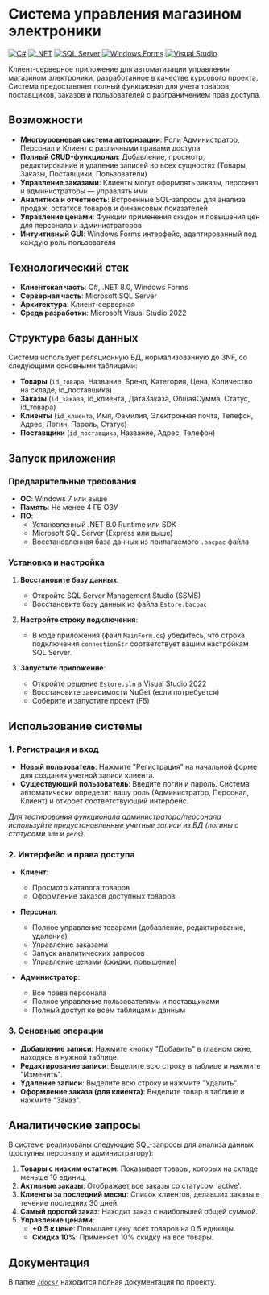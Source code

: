 # Система управления магазином электроники

[![C#](https://img.shields.io/badge/C%23-12.0-blue?logo=c-sharp)](https://dotnet.microsoft.com/en-us/languages/csharp)
[![.NET](https://img.shields.io/badge/.NET-8.0-512bd4?logo=dotnet)](https://dotnet.microsoft.com/)
[![SQL Server](https://img.shields.io/badge/SQL%20Server-2022-cc2927?logo=microsoft-sql-server)](https://www.microsoft.com/en-us/sql-server)
[![Windows Forms](https://img.shields.io/badge/Windows%20Forms-.NET%208.0-0078d4?logo=windows)](https://docs.microsoft.com/en-us/dotnet/desktop/winforms/)
[![Visual Studio](https://img.shields.io/badge/Visual%20Studio-2022-5c2d91?logo=visual-studio)](https://visualstudio.microsoft.com/)

Клиент-серверное приложение для автоматизации управления магазином электроники, разработанное в качестве курсового проекта. Система предоставляет полный функционал для учета товаров, поставщиков, заказов и пользователей с разграничением прав доступа.

## Возможности

-   **Многоуровневая система авторизации**: Роли Администратор, Персонал и Клиент с различными правами доступа
-   **Полный CRUD-функционал**: Добавление, просмотр, редактирование и удаление записей во всех сущностях (Товары, Заказы, Поставщики, Пользователи)
-   **Управление заказами**: Клиенты могут оформлять заказы, персонал и администраторы — управлять ими
-   **Аналитика и отчетность**: Встроенные SQL-запросы для анализа продаж, остатков товаров и финансовых показателей
-   **Управление ценами**: Функции применения скидок и повышения цен для персонала и администраторов
-   **Интуитивный GUI**: Windows Forms интерфейс, адаптированный под каждую роль пользователя

## Технологический стек

-   **Клиентская часть**: C#, .NET 8.0, Windows Forms
-   **Серверная часть**: Microsoft SQL Server
-   **Архитектура**: Клиент-серверная
-   **Среда разработки**: Microsoft Visual Studio 2022

## Структура базы данных

Система использует реляционную БД, нормализованную до 3NF, со следующими основными таблицами:
-   **Товары** (`id_товара`, Название, Бренд, Категория, Цена, Количество на складе, id_поставщика)
-   **Заказы** (`id_заказа`, id_клиента, ДатаЗаказа, ОбщаяСумма, Статус, id_товара)
-   **Клиенты** (`id_клиента`, Имя, Фамилия, Электронная почта, Телефон, Адрес, Логин, Пароль, Статус)
-   **Поставщики** (`id_поставщика`, Название, Адрес, Телефон)

## Запуск приложения

### Предварительные требования

-   **ОС**: Windows 7 или выше
-   **Память**: Не менее 4 ГБ ОЗУ
-   **ПО**: 
    -   Установленный .NET 8.0 Runtime или SDK
    -   Microsoft SQL Server (Express или выше)
    -   Восстановленная база данных из прилагаемого `.bacpac` файла

### Установка и настройка

1.  **Восстановите базу данных**:
    -   Откройте SQL Server Management Studio (SSMS)
    -   Восстановите базу данных из файла `Estore.bacpac`

2.  **Настройте строку подключения**:
    -   В коде приложения (файл `MainForm.cs`) убедитесь, что строка подключения `connectionStr` соответствует вашим настройкам SQL Server.

3.  **Запустите приложение**:
    -   Откройте решение `Estore.sln` в Visual Studio 2022
    -   Восстановите зависимости NuGet (если потребуется)
    -   Соберите и запустите проект (F5)

## Использование системы

### 1. Регистрация и вход

-   **Новый пользователь**: Нажмите "Регистрация" на начальной форме для создания учетной записи клиента.
-   **Существующий пользователь**: Введите логин и пароль. Система автоматически определит вашу роль (Администратор, Персонал, Клиент) и откроет соответствующий интерфейс.

*Для тестирования функционала администратора/персонала используйте предустановленные учетные записи из БД (логины с статусами `adm` и `pers`).*

### 2. Интерфейс и права доступа

-   **Клиент**:
    -   Просмотр каталога товаров
    -   Оформление заказов доступных товаров

-   **Персонал**:
    -   Полное управление товарами (добавление, редактирование, удаление)
    -   Управление заказами
    -   Запуск аналитических запросов
    -   Управление ценами (скидки, повышение)

-   **Администратор**:
    -   Все права персонала
    -   Полное управление пользователями и поставщиками
    -   Полный доступ ко всем таблицам и данным

### 3. Основные операции

-   **Добавление записи**: Нажмите кнопку "Добавить" в главном окне, находясь в нужной таблице.
-   **Редактирование записи**: Выделите всю строку в таблице и нажмите "Изменить".
-   **Удаление записи**: Выделите всю строку и нажмите "Удалить".
-   **Оформление заказа (для клиента)**: Выделите товар в таблице и нажмите "Заказ".

## Аналитические запросы

В системе реализованы следующие SQL-запросы для анализа данных (доступны персоналу и администратору):

1.  **Товары с низким остатком**: Показывает товары, которых на складе меньше 10 единиц.
2.  **Активные заказы**: Отображает все заказы со статусом 'active'.
3.  **Клиенты за последний месяц**: Список клиентов, делавших заказы в течение последних 30 дней.
4.  **Самый дорогой заказ**: Находит заказ с наибольшей общей суммой.
5.  **Управление ценами**: 
    -   **+0.5 к цене**: Повышает цену всех товаров на 0.5 единицы.
    -   **Скидка 10%**: Применяет 10% скидку на все товары.

## Документация

В папке [`/docs/`](/docs/) находится полная документация по проекту.

